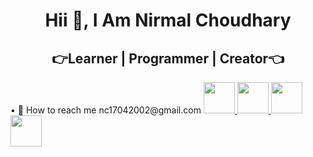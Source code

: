 <h1 align="center">
 Hii 👋, I Am Nirmal Choudhary
</h1> 
<h2 align="center">
 👉Learner | Programmer | Creator👈 
</h2>
• 📧 How to reach me nc17042002@gmail.com

<a href="www.linkedin.com/in/nirmal-choudhary-866051248">
  <img height="50" src="https://www.iconfinder.com/icons/317725/linkedin_social_icon"/>
</a>
<a href="www.linkedin.com/in/nirmal-choudhary-866051248">
  <img height="50" src="https://www.iconfinder.com/icons/317725/linkedin_social_icon"/>
</a>
<a href="www.linkedin.com/in/nirmal-choudhary-866051248">
  <img height="50" src="https://www.iconfinder.com/icons/317725/linkedin_social_icon"/>
</a>
<a href="www.linkedin.com/in/nirmal-choudhary-866051248">
  <img height="50" src="https://www.iconfinder.com/icons/317725/linkedin_social_icon"/>
</a>







